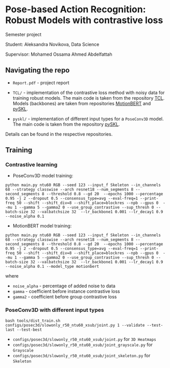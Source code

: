 # Pose-based Action Recognition: Robust Models with contrastive loss

Semester project

Student: Aleksandra Novikova, Data Science

Supervisor: Mohamed Ossama Ahmed Abdelfattah


## Navigating the repo

- `Report.pdf` - project report

- `TCL/` - implementation of the contrastive loss method with noisy data for training robust models.
The main code is taken from the repository [TCL](https://github.com/CVIR/TCL).
Models (backbones) are taken from repositories [MotionBERT](https://github.com/Walter0807/MotionBERT) and [pySKL](https://github.com/kennymckormick/pyskl).

- `pyskl/` - implementation of different input types for a `PoseConv3D` model.
The main code is taken from the repository [pySKL](https://github.com/kennymckormick/pyskl).

Details can be found in the respective repositories.

## Training 

### Contrastive learning
- PoseConv3D model training:
```
python main.py ntu60 RGB --seed 123 --input_f Skeleton --in_channels 68 --strategy classwise --arch resnet18 --num_segments 8 --second_segments 8 --threshold 0.8 --gd 20  --epochs 1000 --percentage 0.95 -j 2 --dropout 0.5 --consensus_type=avg --eval-freq=1 --print-freq 50 --shift --shift_div=8 --shift_place=blockres --npb --gpus 0  --mu 1 --gamma 5 --gamma2 0 --use_group_contrastive --sup_thresh 0 --batch-size 32 --valbatchsize 32  --lr_backbone1 0.001 --lr_decay1 0.9  --noise_alpha 0.1
```

- MotionBERT model training:
```
python main.py ntu60 RGB --seed 123 --input_f Skeleton --in_channels 68 --strategy classwise --arch resnet18 --num_segments 8 --second_segments 8 --threshold 0.8 --gd 20  --epochs 1000 --percentage 0.95 -j 2 --dropout 0.5 --consensus_type=avg --eval-freq=1 --print-freq 50 --shift --shift_div=8 --shift_place=blockres --npb --gpus 0  --mu 1 --gamma 5 --gamma2 0 --use_group_contrastive --sup_thresh 0 --batch-size 32 --valbatchsize 32  --lr_backbone1 0.001 --lr_decay1 0.9  --noise_alpha 0.1 --model_type motionbert
```

where 
  -  `noise_alpha` - percentage of added noise to data
  -  `gamma` - coefficient before instance contrastive loss
  -  `gamma2` - coefficient before group contrastive loss


### PoseConv3D with different input types

```
bash tools/dist_train.sh configs/posec3d/slowonly_r50_ntu60_xsub/joint.py 1 --validate --test-last --test-best
```

- `configs/posec3d/slowonly_r50_ntu60_xsub/joint.py` for `3D Heatmaps`
- `configs/posec3d/slowonly_r50_ntu60_xsub/joint_grayscale.py` for `Grayscale`
- `configs/posec3d/slowonly_r50_ntu60_xsub/joint_skeleton.py` for `Skeleton`
